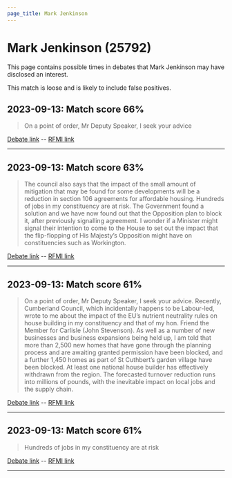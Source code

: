 ```yaml
---
page_title: Mark Jenkinson
---
```


# Mark Jenkinson  (25792)

This page contains possible times in debates that Mark Jenkinson may have disclosed an interest.

This match is loose and is likely to include false positives. 



## 2023-09-13: Match score 66%

>On a point of order, Mr Deputy Speaker, I seek your advice

[Debate link](https://www.theyworkforyou.com/debates/?id=2023-09-13b.968.0)  --  [RFMI link](https://www.theyworkforyou.com/mp/25792/register)


---



## 2023-09-13: Match score 63%

>The council also says that the impact of the small amount of mitigation that may be found for some developments will be a reduction in section 106 agreements for affordable housing. Hundreds of jobs in my constituency are at risk. The Government found a solution and we have now found out that the Opposition plan to block it, after previously signalling agreement. I wonder if a Minister might signal their intention to come to the House to set out the impact that the flip-flopping of His Majesty’s Opposition might have on constituencies such as Workington.

[Debate link](https://www.theyworkforyou.com/debates/?id=2023-09-13b.968.0)  --  [RFMI link](https://www.theyworkforyou.com/mp/25792/register)


---



## 2023-09-13: Match score 61%

>On a point of order, Mr Deputy Speaker, I seek your advice. Recently, Cumberland Council, which incidentally happens to be Labour-led, wrote to me about the impact of the EU’s nutrient neutrality rules on house building in my constituency and that of my hon. Friend the Member for Carlisle (John Stevenson). As well as a number of new businesses and business expansions being held up, I am told that more than 2,500 new homes that have gone through the planning process and are awaiting granted permission have been blocked, and a further 1,450 homes as part of St Cuthbert’s garden village have been blocked. At least one national house builder  has effectively withdrawn from the region. The forecasted turnover reduction runs into millions of pounds, with the inevitable impact on local jobs and the supply chain.

[Debate link](https://www.theyworkforyou.com/debates/?id=2023-09-13b.968.0)  --  [RFMI link](https://www.theyworkforyou.com/mp/25792/register)


---



## 2023-09-13: Match score 61%

>Hundreds of jobs in my constituency are at risk

[Debate link](https://www.theyworkforyou.com/debates/?id=2023-09-13b.968.0)  --  [RFMI link](https://www.theyworkforyou.com/mp/25792/register)


---

